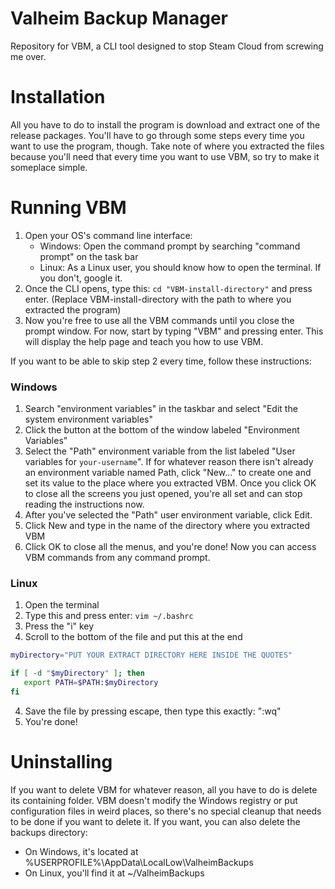 # Valheim Backup Manager
Repository for VBM, a CLI tool designed to stop Steam Cloud from screwing me over.

# Installation
All you have to do to install the program is download and extract one of the release packages. You'll have to go through some steps every time you want to use the program, though. Take note of where you extracted the files because you'll need that every time you want to use VBM, so try to make it someplace simple.

# Running VBM
1. Open your OS's command line interface:
    * Windows: Open the command prompt by searching "command prompt" on the task bar
    * Linux: As a Linux user, you should know how to open the terminal. If you don't, google it.
2. Once the CLI opens, type this: `cd "VBM-install-directory"` and press enter. (Replace VBM-install-directory with the path to where you extracted the program)
3. Now you're free to use all the VBM commands until you close the prompt window. For now, start by typing "VBM" and pressing enter. This will display the help page and teach you how to use VBM.

If you want to be able to skip step 2 every time, follow these instructions:

### Windows
1. Search "environment variables" in the taskbar and select "Edit the system environment variables"
2. Click the button at the bottom of the window labeled "Environment Variables"
3. Select the "Path" environment variable from the list labeled "User variables for `your-username`". If for whatever reason there isn't already an environment variable named Path, click "New..." to create one and set its value to the place where you extracted VBM. Once you click OK to close all the screens you just opened, you're all set and can stop reading the instructions now.
4. After you've selected the "Path" user environment variable, click Edit.
5. Click New and type in the name of the directory where you extracted VBM
6. Click OK to close all the menus, and you're done! Now you can access VBM commands from any command prompt.

### Linux
1. Open the terminal
2. Type this and press enter: `vim ~/.bashrc`
3. Press the "i" key
4. Scroll to the bottom of the file and put this at the end
```bash
myDirectory="PUT YOUR EXTRACT DIRECTORY HERE INSIDE THE QUOTES"

if [ -d "$myDirectory" ]; then
   export PATH=$PATH:$myDirectory
fi
```
4. Save the file by pressing escape, then type this exactly: ":wq"
5. You're done!

# Uninstalling
If you want to delete VBM for whatever reason, all you have to do is delete its containing folder. VBM doesn't modify the Windows registry or put configuration files in weird places, so there's no special cleanup that needs to be done if you want to delete it. If you want, you can also delete the backups directory:
- On Windows, it's located at %USERPROFILE%\AppData\LocalLow\ValheimBackups
- On Linux, you'll find it at ~/ValheimBackups
